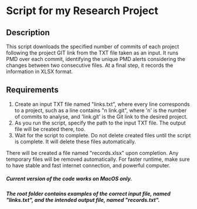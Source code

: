 # Script for my Research Project

## Description
This script downloads the specified number of commits of each project following the project GIT link from the TXT file taken as an input. It runs PMD over each commit, identifying the unique PMD alerts considering the changes between two consecutive files. At a final step, it records the information in XLSX format.

## Requirements
1. Create an input TXT file named "links.txt", where every line corresponds to a project, such as a line contains "n link.git", where 'n' is the number of commits to analyse, and 'link.git' is the Git link to the desired project.
2. As you run the script, specify the path to the input TXT file. The output file will be created there, too.
3. Wait for the script to complete. Do not delete created files until the script is complete. It will delete these files automatically.

There will be created a file named "records.xlsx" upon completion. Any temporary files will be removed automatically. For faster runtime, make sure to have stable and fast internet connection, and powerful computer.

##### Current version of the code works on MacOS only.

##### The root folder contains examples of the correct input file, named "links.txt", and the intended output file, named "records.txt".
